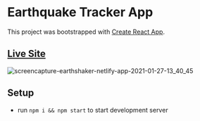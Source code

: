 # Earthquake Tracker App

This project was bootstrapped with [Create React App](https://github.com/facebook/create-react-app).

## [Live Site](https://earthshaker.netlify.app/)

![screencapture-earthshaker-netlify-app-2021-01-27-13_40_45](https://user-images.githubusercontent.com/49410930/106038713-472e8200-60a6-11eb-8c14-1fb0157e7681.png)

## Setup

- run ```npm i && npm start``` to start development server
